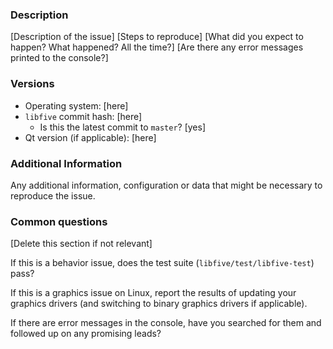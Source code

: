 <!--
Thanks for submitting an issue!
Please read through this template to preempt common question.
-->

### Description

[Description of the issue]
[Steps to reproduce]
[What did you expect to happen?  What happened?  All the time?]
[Are there any error messages printed to the console?]

### Versions

- Operating system: [here]
- `libfive` commit hash: [here]
  - Is this the latest commit to `master`?  [yes]
- Qt version (if applicable): [here]

### Additional Information

Any additional information, configuration or data that might be necessary to reproduce the issue.

### Common questions
[Delete this section if not relevant]

If this is a behavior issue, does the test suite (`libfive/test/libfive-test`) pass?

If this is a graphics issue on Linux, report the results of updating your graphics drivers (and switching to binary graphics drivers if applicable).

If there are error messages in the console, have you searched for them and followed up on any promising leads?
